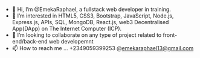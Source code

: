 - 👋 Hi, I’m @EmekaRaphael, a fullstack web developer in training.
- 👀 I’m interested in HTML5, CSS3, Bootstrap, JavaScript, Node.js, Express.js, APIs, SQL, MongoDB, React.js, web3 Decentralised App(DApp) on The Internet Computer (ICP).
- 💞️ I’m looking to collaborate on any type of project related to front-end/back-end web developemnt
- 📫 How to reach me ... +2349059399253 @emekaraphael13@gmail.com

<!---
EmekaRaphael/EmekaRaphael is a ✨ special ✨ repository because its `README.md` (this file) appears on your GitHub profile.
You can click the Preview link to take a look at your changes.
--->
